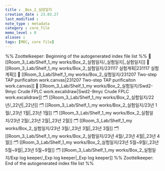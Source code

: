 ```yaml
---
title : _Box_2_실험일지
creation_date : 23.03.27
last_modified :
note_type : metadata
category : core_file
memo_level : 0
aliases : 
tags: [MOC, core file]
---
```


%% Zoottelkeeper: Beginning of the autogenerated index file list  %%
📄 [[Room_3_Lab/Shelf_1_my works/Box_2_실험일지/_실험일지|_실험일지]]
📄 [[Room_3_Lab/Shelf_1_my works/Box_2_실험일지/231117 실험계획|231117 실험계획]]
📄 [[Room_3_Lab/Shelf_1_my works/Box_2_실험일지/231207 Two-step TAP purificaiton work.canvas|231207 Two-step TAP purificaiton work.canvas]]
📄 [[Room_3_Lab/Shelf_1_my works/Box_2_실험일지/Swd2-9myc Crude FPLC work.excalidraw|Swd2-9myc Crude FPLC work.excalidraw]]
🗂️ [[Room_3_Lab/Shelf_1_my works/Box_2_실험일지/22년/_22년|_22년]]
🗂️ [[Room_3_Lab/Shelf_1_my works/Box_2_실험일지/23년 1월/_23년 1월|_23년 1월]]
🗂️ [[Room_3_Lab/Shelf_1_my works/Box_2_실험일지/23년 2월/_23년 2월|_23년 2월]]
🗂️ [[Room_3_Lab/Shelf_1_my works/Box_2_실험일지/23년 3월/_23년 3월|_23년 3월]]
🗂️ [[Room_3_Lab/Shelf_1_my works/Box_2_실험일지/23년 4월/_23년 4월|_23년 4월]]
🗂️ [[Room_3_Lab/Shelf_1_my works/Box_2_실험일지/23년 5월~9월/_23년 5월~9월|_23년 5월~9월]]
🗂️ [[Room_3_Lab/Shelf_1_my works/Box_2_실험일지/Exp log keeper/_Exp log keeper|_Exp log keeper]]
%% Zoottelkeeper: End of the autogenerated index file list  %%
